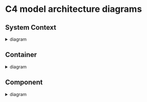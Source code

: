 # C4 model architecture diagrams

## System Context
<details>
  <summary>diagram</summary>

![System Context](structurizr-1-Context.png)
</details>

## Container
<details>
  <summary>diagram</summary>

![Container](structurizr-1-Container.png)
</details>

## Component 
<details>
  <summary>diagram</summary>

![Component](structurizr-1-Component.png)
</details>
